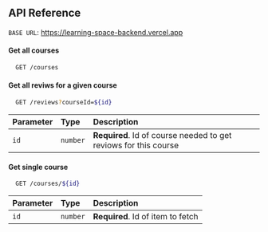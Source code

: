 ## API Reference

`BASE URL`: https://learning-space-backend.vercel.app

#### Get all courses

```bash
  GET /courses
```

#### Get all reviws for a given course

```bash
  GET /reviews?courseId=${id}
```

| Parameter | Type     | Description                       |
| :-------- | :------- | :-------------------------------- |
| `id`      | `number` | **Required**. Id of course needed to get reviows for this course |

#### Get single course

```bash
  GET /courses/${id}
```

| Parameter | Type     | Description                       |
| :-------- | :------- | :-------------------------------- |
| `id`      | `number` | **Required**. Id of item to fetch |




